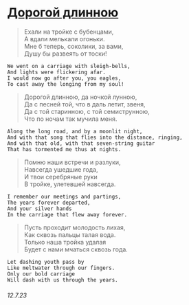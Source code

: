 # [Дорогой длинною](https://open.spotify.com/track/7jN8lfto33qZos8K9sXY56)
> Ехали на тройке с бубенцами,  
> А вдали мелькали огоньки.  
> Мне б теперь, соколики, за вами,  
> Душу бы развеять от тоски!
```
We went on a carriage with sleigh-bells,
And lights were flickering afar.
I would now go after you, you eagles,
To cast away the longing from my soul!
```
> Дорогой длинною, да ночкой лунною,  
> Да с песней той, что в даль летит, звеня,  
> Да с той старинною, с той семиструнною,  
> Что по ночам так мучила меня.
```
Along the long road, and by a moonlit night,
And with that song that flies into the distance, ringing,
And with that old, with that seven-string guitar
That has tormented me thus at nights.
```
> Помню наши встречи и разлуки,  
> Навсегда ушедшие года,  
> И твои серебряные руки  
> В тройке, улетевшей навсегда.
```
I remember our meetings and partings,
The years forever departed,
And your silver hands
In the carriage that flew away forever.
```
> Пусть проходит молодость лихая,  
> Как сквозь пальцы талая вода.  
> Только наша тройка удалая  
> Будет с нами мчаться сквозь года.
```
Let dashing youth pass by
Like meltwater through our fingers.
Only our bold carriage
Will dash with us through the years.
```
###### 12.7.23
